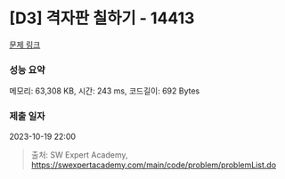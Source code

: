 # [D3] 격자판 칠하기 - 14413 

[문제 링크](https://swexpertacademy.com/main/code/problem/problemDetail.do?contestProbId=AYEXgKnKKg0DFARx) 

### 성능 요약

메모리: 63,308 KB, 시간: 243 ms, 코드길이: 692 Bytes

### 제출 일자

2023-10-19 22:00



> 출처: SW Expert Academy, https://swexpertacademy.com/main/code/problem/problemList.do